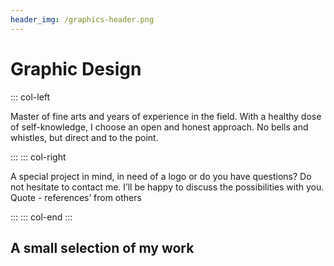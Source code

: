 ```yaml
---
header_img: /graphics-header.png
---
```


# Graphic Design

::: col-left

Master of fine arts and years of experience in the field. With a healthy dose of self-knowledge, I choose an open and honest approach. No bells and whistles, but direct and to the point.

:::
::: col-right

A special project in mind, in need of a logo or do you have questions? Do not hesitate to contact me. I’ll be happy to discuss the possibilities with you. Quote - references’ from others

:::
::: col-end :::

## A small selection of my work
